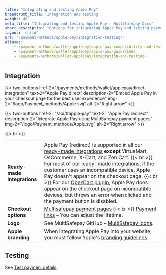 ```yaml
---
title: "Integrating and testing Apple Pay"
breadcrumb_title: 'Integration and testing'
weight: 40
meta_title: "Integrating and testing Apple Pay - MultiSafepay Docs"
short_description: "Options for integrating Apple Pay and testing payments"
layout: 'child'
url: '/payment-methods/apple-pay/integration-testing/'
aliases:
    - /payment-methods/wallet/applepay/apple-pay-compatibility-and-testing
    - /payment-methods/wallet/applepay/apple-pay-guidelines
    - /payments/methods/wallet/applepay/integration-and-testing/
---
```

## Integration

{{< two-buttons href-2="/payments/methods/wallet/applepay/direct-integration" text-2="Apple Pay direct" description-2="Embed Apple Pay in your checkout page for the best user experience" img-2="/logo/Payment_methods/Apple.svg" alt-2="Right arrow" >}}

{{< two-buttons href-2="/api/#apple-pay" text-2="Apple Pay redirect" description-2="Integrate Apple Pay using MultiSafepay payment pages" img-2="/logo/Payment_methods/Apple.svg" alt-2="Right arrow" >}}

{{< br >}}

| | |
|---|---|
| **Ready-made integrations** | Apple Pay (redirect) is supported in all our [ready-made integrations](/integrations/ready-made/) **except** VirtueMart, OsCommerce, X-Cart, and Zen Cart. {{< br >}} For most of our ready-made integrations, if the customer uses an incompatible device, Apple Pay doesn't appear on the checkout page. {{< br >}} For our [OpenCart plugin](/opencart/), Apple Pay does appear on the checkout page on incompatible devices, but throws an error when clicked and the payment button is disabled.   |
| **Checkout options** | [Multisafepay payment pages](/payment-pages/) {{< br >}} [Payment links](/payment-links/about/) – You can adjust the lifetime. |
| **Logo** | See MultiSafepay GitHub – [MultiSafepay icons](https://github.com/MultiSafepay/MultiSafepay-icons). |
| **Apple branding** | When integrating Apple Pay into your website, you must follow Apple's [branding guidelines](https://developer.apple.com/apple-pay/marketing). |

## Testing

See [Test payment details](/testing/test-payment-details/).